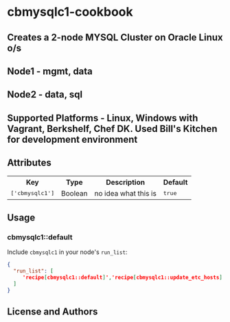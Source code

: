 # cbmysqlc1-cookbook

## Creates a 2-node MYSQL Cluster on Oracle Linux o/s 
## Node1 - mgmt, data
## Node2 - data, sql

## Supported Platforms - Linux, Windows with Vagrant, Berkshelf, Chef DK. Used Bill's Kitchen for development environment

## Attributes

<table>
  <tr>
    <th>Key</th>
    <th>Type</th>
    <th>Description</th>
    <th>Default</th>
  </tr>
  <tr>
    <td><tt>['cbmysqlc1']</tt></td>
    <td>Boolean</td>
    <td>no idea what this is</td>
    <td><tt>true</tt></td>
  </tr>
</table>

## Usage

### cbmysqlc1::default

Include `cbmysqlc1` in your node's `run_list`:

```json
{
  "run_list": [
     'recipe[cbmysqlc1::default]','recipe[cbmysqlc1::update_etc_hosts]','recipe[cbmysqlc1::install_cluster_software]','recipe[cbmysqlc1::create_mysql_config_files]', 'recipe[cbmysqlc1::start_cluster_processes]'
  ]
}
```

## License and Authors


